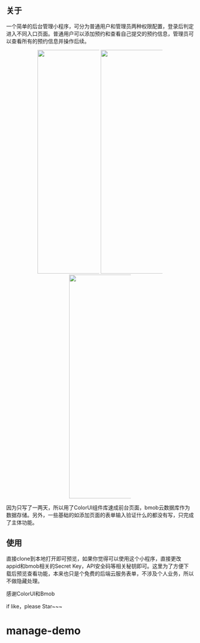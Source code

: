## 关于
一个简单的后台管理小程序，可分为普通用户和管理员两种权限配置，登录后判定进入不同入口页面。普通用户可以添加预约和查看自己提交的预约信息，管理员可以查看所有的预约信息并操作后续。

<p align="center">
<img src="http://tuchuang.wuyuehan.cn/login.png" alt="" style="max-width:33%;" width="600">
<img src="http://tuchuang.wuyuehan.cn/manage.png" alt="" style="max-width:33%;" width="600">
<img src="http://tuchuang.wuyuehan.cn/user.png" alt="" style="max-width:33%;" width="600">
</p>

因为只写了一两天，所以用了ColorUI组件库速成前台页面，bmob云数据库作为数据存储。另外，一些基础的如添加页面的表单输入验证什么的都没有写，只完成了主体功能。

## 使用
直接clone到本地打开即可预览，如果你觉得可以使用这个小程序，直接更改appid和bmob相关的Secret Key，API安全码等相关秘钥即可。这里为了方便下载后预览查看功能，本来也只是个免费的后端云服务表单，不涉及个人业务，所以不做隐藏处理。

感谢ColorUI和Bmob

if like，please Star~~~
			  




# manage-demo
